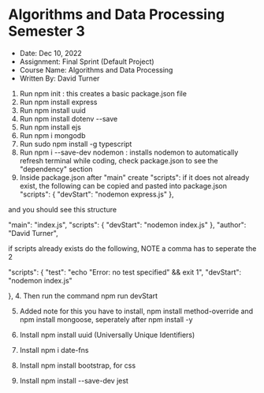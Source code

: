 # Algorithms and Data Processing Semester 3

- Date: Dec 10, 2022
- Assignment: Final Sprint (Default Project)
- Course Name: Algorithms and Data Processing
- Written By: David Turner

1. Run npm init : this creates a basic package.json file
2. Run npm install express
3. Run npm install uuid
4. Run npm install dotenv --save
5. Run npm install ejs
6. Run npm i mongodb
7. Run sudo npm install -g typescript
8. Run npm i --save-dev nodemon : installs nodemon to automatically refresh terminal while coding, check package.json to see the "dependency" section
9. Inside package.json after "main" create "scripts": if it does not already exist, the following can be copied and pasted into package.json
   "scripts": {
   "devStart": "nodemon express.js"
   },

and you should see this structure

"main": "index.js",
"scripts": {
"devStart": "nodemon index.js"
},
"author": "David Turner",

if scripts already exists do the following, NOTE a comma has to seperate the 2

"scripts": {
"test": "echo \"Error: no test specified\" && exit 1",
"devStart": "nodemon index.js"

}, 4. Then run the command npm run devStart

5. Added note for this you have to install, npm install method-override and npm install mongoose, seperately after npm install -y

6. Install npm install uuid (Universally Unique Identifiers)

7. Install npm i date-fns

8. Install npm install bootstrap, for css

9. Install npm install --save-dev jest
